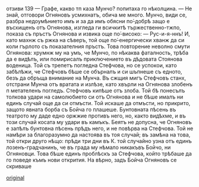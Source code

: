 ﻿отзиви	139
— Графе, какво тп каза Мунчо? попитаха го нѣколцина.
— Не знай, отговори Огняновъ усмихнатъ, обича ме много.
Мунчо, види се, разбра недоумѣнието имъ и за да имъ обясни по́-добрѣ защо е въсхищенъ отъ Огнянова, изгледа ги всичкитѣ тържественно-тжпо, показа съ пръстъ Огнянова и извика още по́-високо:
— Рус-и-я-ннъ! И, като махнж съ ржка на сѣверъ, той още по́-енергически хванж да си коли гърлото съ показателния пръстъ. Това повторение неволно смути Огнянова: хрумнж му на умъ, че Мунчо, по нѣкаква фаталность, трѣба да е видѣлъ, или помирисалъ приключението въ дѣдовата Стоянова воденица. Той съ трепетъ погледна Стефчова, но се успокои, като забѣлѣжи, че Стефчовъ бѣше се обърналъ и си шъпнеше съ едното, безъ да обръща внимание на Мунча.
Въ сжщия мигъ Стефчовъ станх, отстрани Мунча отъ вратата и излѣзе, като хвърли на Огнянова злобенъ п метателенъ погледъ.
Стефчовъ кипѣше отъ злоба. Той бѣ понесълъ толкова удари на самолюбието си отъ Огнянова и не бѣше ималъ ни единъ случай още да си отмъсти. Той искаше да отмъсти, но прикрито, защото явната борба съ Бойча го плашеше. Бунтовната пѣсень въ театрото му даде едно оржжие противъ него, но, както видѣхме, и въ този случай косата му удари въ камъкъ. Беятъ не допусна, че Огняновъ е запѣлъ бунтовна пѣсень прѣдъ него, и не повѣрва на Стефчова. Той не намѣри за благоразумно да настоява въ тоя случай; въ замѣна на това, той откри друго нѣщо: прѣди три дни въ К. той случайно узна отъ единъ лозенъ-градчанинъ, че въ града му нѣмало никакъвъ Бойчо, ни Огняновци. Това бѣше единъ проблѣскъ за Стефчова, който трѣбаше да го поведе къмъ нови открития. На вѣрно, задъ Бойча Огняновъ се скриваше

[original](images/158.jpg)